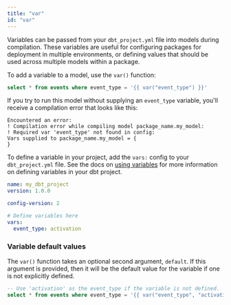 ```yaml
---
title: "var"
id: "var"
---
```


Variables can be passed from your `dbt_project.yml` file into models during compilation.
These variables are useful for configuring packages for deployment in multiple environments, or defining values that should be used across multiple models within a package.

To add a variable to a model, use the `var()` function:

<File name='my_model.sql'>

```sql
select * from events where event_type = '{{ var("event_type") }}'
```

</File>

If you try to run this model without supplying an `event_type` variable, you'll receive
a compilation error that looks like this:

```
Encountered an error:
! Compilation error while compiling model package_name.my_model:
! Required var 'event_type' not found in config:
Vars supplied to package_name.my_model = {
}
```

To define a variable in your project, add the `vars:` config to your `dbt_project.yml` file.
See the docs on [using variables](/docs/build/project-variables) for more information on
defining variables in your dbt project.

<File name='dbt_project.yml'>

```yaml
name: my_dbt_project
version: 1.0.0

config-version: 2

# Define variables here
vars:
  event_type: activation
```

</File>

### Variable default values

The `var()` function takes an optional second argument, `default`. If this
argument is provided, then it will be the default value for the variable if one
is not explicitly defined.

<File name='my_model.sql'>

```sql
-- Use 'activation' as the event_type if the variable is not defined.
select * from events where event_type = '{{ var("event_type", "activation") }}'
```

</File>
